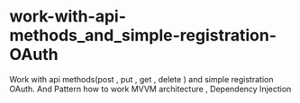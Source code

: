 # work-with-api-methods_and_simple-registration-OAuth
Work with api methods(post , put , get , delete ) and simple registration OAuth. And Pattern how to work MVVM architecture , Dependency Injection
